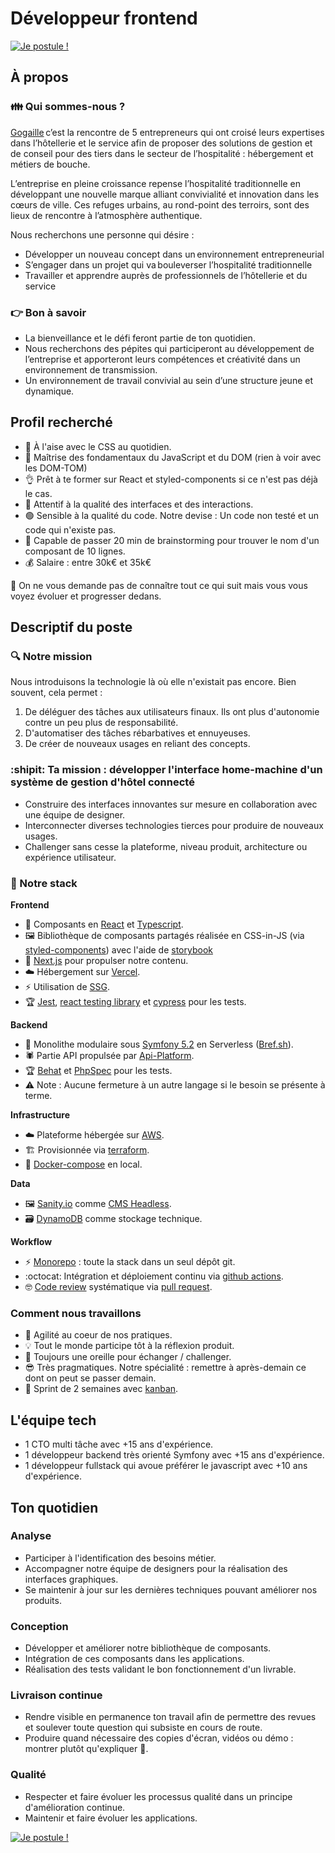 # Développeur frontend

[![Je postule !](https://shields.io/badge/nous%20ecrire-je%20postule%20%21-blue?labelColor=%23f3f3f3&logoColor=blue&logo=ProtonMail&style=for-the-badge)](mailto:tech-job@french-hospitality.fr?subject=je%20souhaite%20être%20votre%20prochain%20développeur%20frontend%20!&body=Bonjour,%0A%0Aje%20m%27appelle%20%5BMonNom%5D%20et%20je%20vous%20communique%20mon%20cv%20ou%20profil%20linkedin%20%3A)

## À propos

### :family: Qui sommes-nous ?

[Gogaille](https://gogaille.fr/) c’est la rencontre de 5 entrepreneurs qui ont croisé leurs expertises dans l’hôtellerie et le service afin de proposer des solutions de gestion et de conseil pour des tiers dans le secteur de l’hospitalité : hébergement et métiers de bouche.

L’entreprise en pleine croissance repense l’hospitalité traditionnelle en développant une nouvelle marque alliant convivialité et innovation dans les cœurs de ville. Ces refuges urbains, au rond-point des terroirs, sont des lieux de rencontre à l’atmosphère authentique.

Nous recherchons une personne qui désire :

- Développer un nouveau concept dans un environnement entrepreneurial
- S’engager dans un projet qui va bouleverser l’hospitalité traditionnelle
- Travailler et apprendre auprès de professionnels de l’hôtellerie et du service



### :point_right: Bon à savoir 

- La bienveillance et le défi feront partie de ton quotidien.
- Nous recherchons des pépites qui participeront au développement de l’entreprise et apporteront leurs compétences et créativité dans un environnement de transmission.
- Un environnement de travail convivial au sein d’une structure jeune et dynamique.


## Profil recherché

- 🎨 À l'aise avec le CSS au quotidien.
- 💯 Maîtrise des fondamentaux du JavaScript et du DOM (rien à voir avec les DOM-TOM)
- 👌 Prêt à te former sur React et styled-components si ce n'est pas déjà le cas.
- 🔬 Attentif à la qualité des interfaces et des interactions.
- 🟢 Sensible à la qualité du code. Notre devise : Un code non testé et un code qui n'existe pas.
- 🤯 Capable de passer 20 min de brainstorming pour trouver le nom d'un composant de 10 lignes.
- 💰 Salaire : entre 30k€ et 35k€

:triangular_flag_on_post: On ne vous demande pas de connaître tout ce qui suit mais vous vous voyez évoluer et progresser dedans.

## Descriptif du poste

### :mag: Notre mission

Nous introduisons la technologie là où elle n'existait pas encore. Bien souvent, cela permet :

1. De déléguer des tâches aux utilisateurs finaux. Ils ont plus d'autonomie contre un peu plus de responsabilité.
2. D'automatiser des tâches rébarbatives et ennuyeuses.
3. De créer de nouveaux usages en reliant des concepts.

### :shipit: Ta mission : développer l'interface home-machine d'un système de gestion d'hôtel connecté

- Construire des interfaces innovantes sur mesure en collaboration avec une équipe de designer.
- Interconnecter diverses technologies tierces pour produire de nouveaux usages.
- Challenger sans cesse la plateforme, niveau produit, architecture ou expérience utilisateur.

### :toolbox: Notre stack

**Frontend**

- :art: Composants en [React](https://fr.reactjs.org/) et [Typescript](https://www.typescriptlang.org/).
- :framed_picture: Bibliothèque de composants partagés réalisée en CSS-in-JS (via [styled-components](https://styled-components.com/)) avec l'aide de [storybook](https://storybook.js.org/)
- :wrench: [Next.js](https://nextjs.org/) pour propulser notre contenu.
- :cloud: Hébergement sur [Vercel](https://vercel.com/).
- :zap: Utilisation de [SSG](https://vercel.com/blog/nextjs-server-side-rendering-vs-static-generation).
- :trophy: [Jest](https://jestjs.io/), [react testing library](https://testing-library.com/) et [cypress](https://www.cypress.io/) pour les tests.

**Backend**

- :elephant: Monolithe modulaire sous [Symfony 5.2](https://symfony.com/blog/symfony-5-2-0-released) en Serverless ([Bref.sh](https://bref.sh/)).
- :spider: Partie API propulsée par [Api-Platform](https://api-platform.com/).
- :trophy: [Behat](https://docs.behat.org/) et [PhpSpec](http://www.phpspec.net/en/stable/) pour les tests.
- :warning: Note : Aucune fermeture à un autre langage si le besoin se présente à terme.

**Infrastructure**

- :cloud: Plateforme hébergée sur [AWS](https://aws.amazon.com/fr).
- :building_construction: Provisionnée via [terraform](https://www.terraform.io/).
- :whale2: [Docker-compose](https://docs.docker.com/compose/) en local.

**Data**

- :framed_picture: [Sanity.io](https://www.sanity.io/) comme [CMS Headless](https://en.wikipedia.org/wiki/Headless_content_management_system).
- :card_file_box: [DynamoDB](https://aws.amazon.com/fr/dynamodb/) comme stockage technique.

**Workflow**

- :zap: [Monorepo](https://en.wikipedia.org/wiki/Monorepo) : toute la stack dans un seul dépôt git.
- :octocat: Intégration et déploiement continu via [github actions](https://github.com/features/actions).
- :nerd_face: [Code review](https://github.com/features/code-review/) systématique via [pull request](https://docs.github.com/en/free-pro-team@latest/github/collaborating-with-issues-and-pull-requests/about-pull-requests).

### Comment nous travaillons

- :muscle: Agilité au coeur de nos pratiques.
- :bulb: Tout le monde participe tôt à la réflexion produit.
- :boxing_glove: Toujours une oreille pour échanger / challenger.
- :sunglasses: Très pragmatiques. Notre spécialité : remettre à après-demain ce dont on peut se passer demain.
- :calendar: Sprint de 2 semaines avec [kanban](https://fr.wikipedia.org/wiki/Kanban).

## L'équipe tech

- 1 CTO multi tâche avec +15 ans d'expérience.
- 1 développeur backend très orienté Symfony avec +15 ans d'expérience.
- 1 développeur fullstack qui avoue préférer le javascript avec +10 ans d'expérience.

## Ton quotidien

### Analyse

- Participer à l'identification des besoins métier.
- Accompagner notre équipe de designers pour la réalisation des interfaces graphiques.
- Se maintenir à jour sur les dernières techniques pouvant améliorer nos produits.

### Conception

- Développer et améliorer notre bibliothèque de composants.
- Intégration de ces composants dans les applications.
- Réalisation des tests validant le bon fonctionnement d'un livrable.

### Livraison continue

- Rendre visible en permanence ton travail afin de permettre des revues et soulever toute question qui subsiste en cours de route.
- Produire quand nécessaire des copies d'écran, vidéos ou démo : montrer plutôt qu'expliquer :popcorn:.

### Qualité

- Respecter et faire évoluer les processus qualité dans un principe d'amélioration continue.
- Maintenir et faire évoluer les applications.

[![Je postule !](https://shields.io/badge/nous%20ecrire-je%20postule%20%21-blue?labelColor=%23f3f3f3&logoColor=blue&logo=ProtonMail&style=for-the-badge)](mailto:tech-job@french-hospitality.fr?subject=je%20souhaite%20être%20votre%20prochain%20développeur%20frontend%20!&body=Bonjour,%0A%0Aje%20m%27appelle%20%5BMonNom%5D%20et%20je%20vous%20communique%20mon%20cv%20ou%20profil%20linkedin%20%3A)

